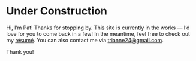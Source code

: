 # Under Construction
Hi, I’m Pat! Thanks for stopping by.
This site is currently in the works — I’d love for you to come back in a few!
In the meantime, feel free to check out my [résumé](https://bit.ly/CVPatricia2019). You can also contact me via [trianne24@gmail.com](mailto:trianne24@gmail.com).

Thank you!
